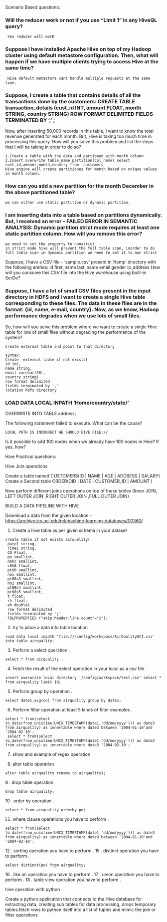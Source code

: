 Scenario Based questions:

### Will the reducer work or not if you use “Limit 1” in any HiveQL query?
```
 Yes reducer will worK
 ```
### Suppose I have installed Apache Hive on top of my Hadoop cluster using default metastore configuration. Then, what will happen if we have multiple clients trying to access Hive at the same time? 
```
 Hive default metastore cant handle multiple requests at the same time.
 ```
### Suppose, I create a table that contains details of all the transactions done by the customers: CREATE TABLE transaction_details (cust_id INT, amount FLOAT, month STRING, country STRING) ROW FORMAT DELIMITED FIELDS TERMINATED BY ‘,’ ;
Now, after inserting 50,000 records in this table, I want to know the total revenue generated for each month. But, Hive is taking too much time in processing this query. How will you solve this problem and list the steps that I will be taking in order to do so?
```
1.Create a table with the data and partioned with month column
2.Insert overwrite table_name partition(Col_name) select cust_id,amount,month,country from  customers
Hive engine will create partitiones for month based on unique values in month column.
```
### How can you add a new partition for the month December in the above partitioned table?
```
we can either use static partition or dynamic partition.
```
### I am inserting data into a table based on partitions dynamically. But, I received an error – FAILED ERROR IN SEMANTIC ANALYSIS: Dynamic partition strict mode requires at least one static partition column. How will you remove this error?
```
we need to set the property to nonstrict
in strict mode hive will prevent the full table scan, inorder to do full table scan in dynamic partition we need to set it to non strict
```

Suppose, I have a CSV file – ‘sample.csv’ present in ‘/temp’ directory with the following entries:
id first_name last_name email gender ip_address
How will you consume this CSV file into the Hive warehouse using built-in SerDe?


### Suppose, I have a lot of small CSV files present in the input directory in HDFS and I want to create a single Hive table corresponding to these files. The data in these files are in the format: {id, name, e-mail, country}. Now, as we know, Hadoop performance degrades when we use lots of small files.
So, how will you solve this problem where we want to create a single Hive table for lots of small files without degrading the performance of the system?
```
Create external table and point to that directory

syntax:
Create  external table if not exists(
id int,
name string,
email varchar(30),
country string)
row format delimited
fields terminated by ','
location hdfs directory
```


### LOAD DATA LOCAL INPATH ‘Home/country/state/’
OVERWRITE INTO TABLE address;

The following statement failed to execute. What can be the cause?
```
LOCAL PATH IS INCORRECT WE SHOULD GIVE FILE://
```

Is it possible to add 100 nodes when we already have 100 nodes in Hive? If yes, how?















Hive Practical questions:

Hive Join operations

Create a  table named CUSTOMERS(ID | NAME | AGE | ADDRESS   | SALARY)
Create a Second  table ORDER(OID | DATE | CUSTOMER_ID | AMOUNT
)

Now perform different joins operations on top of these tables
(Inner JOIN, LEFT OUTER JOIN ,RIGHT OUTER JOIN ,FULL OUTER JOIN)

BUILD A DATA PIPELINE WITH HIVE

Download a data from the given location - 
https://archive.ics.uci.edu/ml/machine-learning-databases/00360/

1. Create a hive table as per given schema in your dataset 
```
create table if not exists airquality(
 date1 string,
 Time1 string,
 CO Float,
 po smallint,
 nmhc smallint,
 c6h6 float,
 pt08 smallint,
 nox smallint,
 pt08s3 smallint,
 no2 smallint,
 pt08s4 smallint,
 pt08s5 smallint,
 t float,
 rh float,
 ah double)
 row format delimited
 fields terminated by ';'
 TBLPROPERTIES ("skip.header.line.count"="1");
```
2. try to place a data into table location
```
load data local inpath 'file:///config/workspace/AirQualityUCI.csv' into table airquality;

```
3. Perform a select operation . 
```
select * from airquality ;
```
4. Fetch the result of the select operation in your local as a csv file . 
```
insert overwrite local directory '/config/workspace/test.csv' select * from airquality limit 10;
```
5. Perform group by operation . 
```
select date1,avg(co) from airquality group by date1;
```
6. Perform filter operation at least 5 kinds of filter examples . 
```
select * from(select  to_date(from_unixtime(UNIX_TIMESTAMP(date1,'dd/mm/yyyy'))) as date3 from airquality) as innertable where date3 between '2004-01-10'and '2004-02-10';
 select * from(select  to_date(from_unixtime(UNIX_TIMESTAMP(date1,'dd/mm/yyyy'))) as date3 from airquality) as innertable where date3 '2004-02-10';
 ```
7. show and example of regex operation

8. alter table operation 
```
alter table airquality rename to airquality1;
```
9 . drop table operation
```
drop table airquality;
```
10 . order by operation . 
```
select * from airquality orderby po;
```
11. where clause operations you have to perform . 
```
select * from(select  to_date(from_unixtime(UNIX_TIMESTAMP(date1,'dd/mm/yyyy'))) as date3 from airquality) as innertable where date3 between '2004-01-10'and '2004-02-10';
```
12 . sorting operation you have to perform . 
15 . distinct operation you have to perform . 
```
select distinct(po) frpm airquality;
```
16 . like an operation you have to perform . 
17 . union operation you have to perform . 
18 . table view operation you have to perform . 






hive operation with python

Create a python application that connects to the Hive database for extracting data, creating sub tables for data processing, drops temporary tables.fetch rows to python itself into a list of tuples and mimic the join or filter operations
